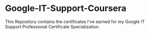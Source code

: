 # Google-IT-Support-Coursera
This Repository contains the certificates I've earned for my Google IT Support Professional Certificate Specialization.
